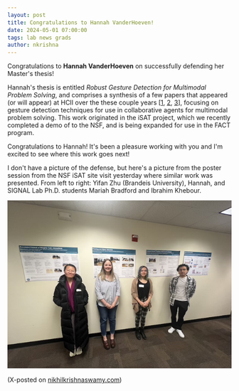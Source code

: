```yaml
---
layout: post
title: Congratulations to Hannah VanderHoeven!
date: 2024-05-01 07:00:00
tags: lab news grads
author: nkrishna
---
```


Congratulations to **Hannah VanderHoeven** on successfully defending her Master's thesis!

Hannah's thesis is entitled *Robust Gesture Detection for Multimodal Problem Solving*, and comprises a synthesis of a few papers that appeared (or will appear) at HCII over the these couple years [[1](https://www.nikhilkrishnaswamy.com/assets/docs/pdfs/HCII-2023-VanderHoeven.pdf), [2](https://www.nikhilkrishnaswamy.com/assets/docs/pdfs/HCII-2024-VanderHoeven-Point.pdf), [3](https://www.nikhilkrishnaswamy.com/assets/docs/pdfs/HCII-2024-VanderHoeven-Multimodal.pdf)], focusing on gesture detection techniques for use in collaborative agents for multimodal problem solving. This work originated in the iSAT project, which we recently completed a demo of to the NSF, and is being expanded for use in the FACT program. 

Congratulations to Hannah!  It's been a pleasure working with you and I'm excited to see where this work goes next!

I don't have a picture of the defense, but here's a picture from the poster session from the NSF iSAT site visit yesterday where similar work was presented. From left to right: Yifan Zhu (Brandeis University), Hannah, and SIGNAL Lab Ph.D. students Mariah Bradford and Ibrahim Khebour.

![NSF Site Visit 2024](../assets/images/spring24/nsf-site-visit-2024.jpg?raw=true "NSF Site Visit 2024")

(X-posted on [nikhilkrishnaswamy.com](https://www.nikhilkrishnaswamy.com/2023/05/01/congratulations-hannah-vanderhoeven.html))
